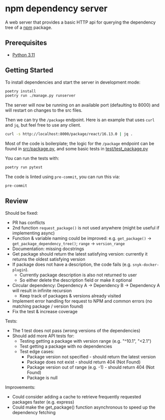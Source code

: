 # npm dependency server

A web server that provides a basic HTTP api for querying the dependency
tree of a [npm](https://npmjs.org) package.

## Prerequisites

* [Python 3.11](https://www.python.org/downloads/release/python-3116/)

## Getting Started

To install dependencies and start the server in development mode:

```sh
poetry install
poetry run ./manage.py runserver
```

The server will now be running on an available port (defaulting to 8000) and
will restart on changes to the src files.

Then we can try the `/package` endpoint. Here is an example that uses `curl` and
`jq`, but feel free to use any client.

```sh
curl -s http://localhost:8000/package/react/16.13.0 | jq .
```

Most of the code is boilerplate; the logic for the `/package` endpoint can be
found in [src/package.py](src/package.py), and some basic tests in
[test/test_package.py](test/test_package.py)

You can run the tests with:

```sh
poetry run pytest
```

The code is linted using `pre-commit`, you can run this via:

```sh
pre-commit
```

## Review

Should be fixed:
- PR has conflicts
- 2nd function `request_package()` is not used anywhere (might be useful if implementing async)
- Function & variable naming could be improved: e.g. `get_package()` -> `get_package_dependency_tree()`; `range` -> `version_range`
- Documentation: missing docstrings
- Get package should return the latest satisfying version: currently it returns the oldest satisfying version 
- If package does not have a description, the code fails (e.g. `snyk-docker-plugin`). 
    - Currently package description is also not returned to user
    - So either delete the description field or make it optional 
- Circular dependency: Dependency A -> Dependency B -> Dependency A will result in infinite recursion
    - Keep track of packages & versions already visited 
- Implement error handling for request to NPM and common errors (no matching package / version found)
- Fix the test & increase coverage


Tests:
- The 1 test does not pass (wrong versions of the dependencies)
- Should add more API tests for:
    - Testing getting a package with version range (e.g. "^10.1", "<2.1")
    - Test getting a package with no dependencies
    - Test edge cases:
        - Package version not specified - should return the latest version
        - Package does not exist - should return 404 (Not Found)
        - Package version out of range (e.g. -1) - should return 404 (Not Found)
        - Package is null 

Improvements:
- Could consider adding a cache to retrieve frequently requested packages faster (e.g. express)
- Could make the get_package() function asynchronous to speed up the dependency fetching 


